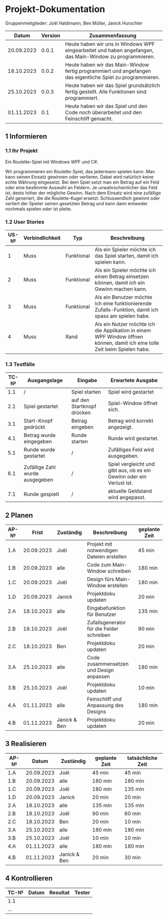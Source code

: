 # Projekt-Dokumentation


Gruppenmietglieder:
Joël Haldimann, 
Ben Müller, 
Janick Hurschler


| Datum | Version | Zusammenfassung                                              |
| ----- | ------- | ------------------------------------------------------------ |
|   20.09.2023    | 0.0.1   | Heute haben wir uns in Windows WPF eingearbeitet und haben angefangen, das Main-Window zu programmieren. |
|    18.10.2023   | 0.0.2    |    Heute haben wir das Main-Window fertig programmiert und angefangen das eigentliche Spiel zu programmieren.      |                                                    |
|    25.10.2023   | 0.0.3   |              Heute haben wir das Spiel grundsätzlich fertig gestellt. Alle Funktionen sind programmiert.|                                                |
|01.11.2023|0.1|Heute haben wir das Spiel und den Code noch überarbeitet und den Feinschliff gemacht.|

## 1 Informieren

### 1.1 Ihr Projekt

Ein Roulette-Spiel mit Windows WPF und C#.

Wir programmieren ein Roulette-Spiel, das jedermann spielen kann. Man kann seinen Einsatz gewinnen oder verlieren. Dabei wird natürlich keine echte Währung eingesetzt. Bei dem Spiel setzt man ein Betrag auf ein Feld oder eine bestimmte Auswahl an Feldern. Je unwahrscheinlicher das Feld ist, desto höher der mögliche Gewinn. Nach dem Einsatz wird eine zufällige Zahl generiert, die die Roulette-Kugel ersetzt. Schlussendlich gewinnt oder verliert der Spieler seinen gesetzten Betrag und kann dann entweder nochmals spielen oder ist pleite.


### 1.2 User Stories

| US-№ | Verbindlichkeit | Typ  | Beschreibung                       |
| ---- | --------------- | ---- | ---------------------------------- |
| 1    |       Muss          |   Funktional   | Als ein Spieler möchte ich das Spiel starten, damit ich spielen kann. |
| 2  |  Muss               |   Funktional   |     Als ein Spieler möchte ich einen Betrag einsetzen können, damit ich ein Gewinn machen kann.                               |
|3|Muss|Funktional|Als ein Benutzer möchte ich eine funktionierende Zufalls-Funktion, damit ich spass am spielen habe.|
|4|Muss|Rand|Als ein Nutzer möchte ich die Applikation in einem WPF Window öffnen können, damit ich eine tolle Zeit beim Spielen habe.|


### 1.3 Testfälle

| TC-№ | Ausgangslage | Eingabe | Erwartete Ausgabe |
| ---- | ------------ | ------- | ----------------- |
| 1.1  |     /         |   Spiel starten     |      Spiel wird gestartet             |
| 2.1  |  Spiel gestartet             |     auf den Startknopf drücken    |   Spiel-Window öffnet sich.                |
| 3.1  |       Start-Knopf gedrückt       |    Betrag eingeben     |         Betrag wird korrekt angezeigt.          |
| 4.1  |       Betrag wurde eingegeben       |    Runde starten     |        Runde wird gestartet.           |
| 5.1  |      Runde wurde gestartet        |    /     |       Zufälliges Feld wird ausgegeben.            |
| 6.1  |       Zufällige Zahl wurde ausgegeben       |    /     |         Spiel vergleicht und gibt aus, ob es ein Gewinn oder ein Verlust ist.          |
| 7.1  |      Runde gespielt        |    /     |         aktuelle Geldstand wird angepasst.          |

## 2 Planen

| AP-№ | Frist | Zuständig | Beschreibung | geplante Zeit |
| ---- | ----- | --------- | ------------ | ------------- |
| 1.A  |  20.09.2023     |    Joël       |      Projekt mit notwendigen Dateien erstellen      |        45 min       |
| 1.B  |   20.09.2023    |    alle      |       Code zum Main-Window schreiben      |     180 min          |
| 1.C | 20.09.2023 | Joël | Design fürs Main-Window erstellen| 180 min |
| 1.D|20.09.2023 | Janick| Projektdoku updaten| 20 min |
|2.A |18.10.2023 |alle |Eingabefunktion für Benutzer |135 min |
|2.B | 18.10.2023|Joël |Zufallsgenerator für die Felder schreiben |90 min |
|2.C | 18.10.2023|Ben |Projektdoku updaten | 20 min|
|3.A |25.10.2023 |alle |Code zusammensetzen und Design anpassen |180 min |
|3.B | 25.10.2023|Joël | Projektdoku updaten|10 min |
| 4.A|01.11.2023 |alle | Feinschliff und Anpassung des Designs|180 min |
|4.B |01.11.2023 | Janick & Ben|Projektdoku updaten |20 min |


## 3 Realisieren

| AP-№ | Datum | Zuständig | geplante Zeit | tatsächliche Zeit |
| ---- | ----- | --------- | ------------- | ----------------- |
| 1.A  |   20.09.2023    |   Joël        |   45 min            |    45 min               |
| 1.B|20.09.2023      |    alle       |       180 min        |      180 min             |
|1.C |20.09.2023 |Joël |180 min | 135 min|
|1.D |20.09.2023 |Janick |20 min |20 min |
|2.A |18.10.2023 |alle |135 min |135 min |
|2.B |18.10.2023 |Joël |90 min |60 min |
|2.C |18.10.2023 |Ben |20 min |10 min |
|3.A |25.10.2023 |alle |180 min | 180 min|
|3.B | 25.10.2023|Joël |10 min |10 min|
|4.A |01.11.2023 |alle |180 min | 180 min|
|4.B |01.11.2023 |Janick & Ben|20 min |30 min |

## 4 Kontrollieren

| TC-№ | Datum | Resultat | Tester |
| ---- | ----- | -------- | ------ |
| 1.1  |       |          |        |
| ...  |       |          |        |
